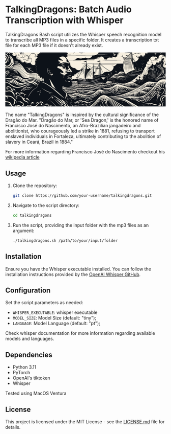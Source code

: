 # TalkingDragons: Batch Audio Transcription with Whisper

TalkingDragons Bash script utilizes the Whisper speech recognition model to transcribe all MP3 files in a specific folder. It creates a transcription txt file for each MP3 file if it doesn't already exist.


![dragao_do_mar](./images/dragao_do_mar.png)

The name "TalkingDragons" is inspired by the cultural significance of the Dragão do Mar. "Dragão do Mar, or 'Sea Dragon,' is the honored name of Francisco José do Nascimento, an Afro-Brazilian jangadeiro and abolitionist, who courageously led a strike in 1881, refusing to transport enslaved individuals in Fortaleza, ultimately contributing to the abolition of slavery in Ceará, Brazil in 1884."

For more information regarding Francisco José do Nascimento checkout his [wikipedia article](https://en.wikipedia.org/wiki/Dragão_do_Mar)

## Usage

1. Clone the repository:

    ```bash
    git clone https://github.com/your-username/talkingdragons.git
    ```

2. Navigate to the script directory:

    ```bash
    cd talkingdragons
    ```

3. Run the script, providing the input folder with the mp3 files as an argument:

    ```bash
    ./talkingdragons.sh /path/to/your/input/folder
    ```

## Installation

Ensure you have the Whisper executable installed. You can follow the installation instructions provided by the [OpenAI Whisper GitHub](https://github.com/openai/whisper).

## Configuration

Set the script parameters as needed:

* `WHISPER_EXECUTABLE`: whisper executable
* `MODEL_SIZE`: Model Size (default: "tiny");
* `LANGUAGE`: Model Language (default: "pt");

Check whisper documentation for more information regarding available models and languages.

## Dependencies

- Python 3.11
- PyTorch
- OpenAI's tiktoken
- Whisper

Tested using MacOS Ventura

## License

This project is licensed under the MIT License - see the [LICENSE.md](LICENSE.md) file for details.
